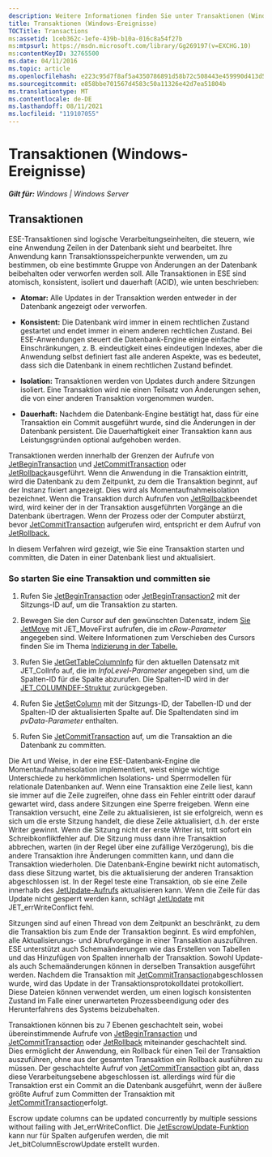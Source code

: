 ```yaml
---
description: Weitere Informationen finden Sie unter Transaktionen (Windows Ereignisse).
title: Transaktionen (Windows-Ereignisse)
TOCTitle: Transactions
ms:assetid: 1ceb362c-1efe-439b-b10a-016c8a54f27b
ms:mtpsurl: https://msdn.microsoft.com/library/Gg269197(v=EXCHG.10)
ms:contentKeyID: 32765500
ms.date: 04/11/2016
ms.topic: article
ms.openlocfilehash: e223c95d7f8af5a4350786891d58b72c508443e459990d413d5b46bc2e12a2d9
ms.sourcegitcommit: e858bbe701567d4583c50a11326e42d7ea51804b
ms.translationtype: MT
ms.contentlocale: de-DE
ms.lasthandoff: 08/11/2021
ms.locfileid: "119107055"
---
```

# <a name="transactions-windows-events"></a>Transaktionen (Windows-Ereignisse)


_**Gilt für:** Windows | Windows Server_

## <a name="transactions"></a>Transaktionen

ESE-Transaktionen sind logische Verarbeitungseinheiten, die steuern, wie eine Anwendung Zeilen in der Datenbank sieht und bearbeitet. Ihre Anwendung kann Transaktionsspeicherpunkte verwenden, um zu bestimmen, ob eine bestimmte Gruppe von Änderungen an der Datenbank beibehalten oder verworfen werden soll. Alle Transaktionen in ESE sind atomisch, konsistent, isoliert und dauerhaft (ACID), wie unten beschrieben:

  - **Atomar:** Alle Updates in der Transaktion werden entweder in der Datenbank angezeigt oder verworfen.

<!-- end list -->

  - **Konsistent:** Die Datenbank wird immer in einem rechtlichen Zustand gestartet und endet immer in einem anderen rechtlichen Zustand. Bei ESE-Anwendungen steuert die Datenbank-Engine einige einfache Einschränkungen, z. B. eindeutigkeit eines eindeutigen Indexes, aber die Anwendung selbst definiert fast alle anderen Aspekte, was es bedeutet, dass sich die Datenbank in einem rechtlichen Zustand befindet.

<!-- end list -->

  - **Isolation:** Transaktionen werden von Updates durch andere Sitzungen isoliert. Eine Transaktion wird nie einen Teilsatz von Änderungen sehen, die von einer anderen Transaktion vorgenommen wurden.

<!-- end list -->

  - **Dauerhaft:** Nachdem die Datenbank-Engine bestätigt hat, dass für eine Transaktion ein Commit ausgeführt wurde, sind die Änderungen in der Datenbank persistent. Die Dauerhaftigkeit einer Transaktion kann aus Leistungsgründen optional aufgehoben werden.

Transaktionen werden innerhalb der Grenzen der Aufrufe von [JetBeginTransaction](./jetbegintransaction-function.md) und [JetCommitTransaction](./jetcommittransaction-function.md) oder [JetRollback](./jetrollback-function.md)ausgeführt. Wenn die Anwendung in die Transaktion eintritt, wird die Datenbank zu dem Zeitpunkt, zu dem die Transaktion beginnt, auf der Instanz fixiert angezeigt. Dies wird als Momentaufnahmeisolation bezeichnet. Wenn die Transaktion durch Aufrufen von [JetRollback](./jetrollback-function.md)beendet wird, wird keiner der in der Transaktion ausgeführten Vorgänge an die Datenbank übertragen. Wenn der Prozess oder der Computer abstürzt, bevor [JetCommitTransaction](./jetcommittransaction-function.md) aufgerufen wird, entspricht er dem Aufruf von [JetRollback.](./jetrollback-function.md)

In diesem Verfahren wird gezeigt, wie Sie eine Transaktion starten und committen, die Daten in einer Datenbank liest und aktualisiert.

### <a name="to-start-and-commit-a-transaction"></a>So starten Sie eine Transaktion und committen sie

1.  Rufen Sie [JetBeginTransaction](./jetbegintransaction-function.md) oder [JetBeginTransaction2](./jetbegintransaction2-function.md) mit der Sitzungs-ID auf, um die Transaktion zu starten.

2.  Bewegen Sie den Cursor auf den gewünschten Datensatz, indem [Sie JetMove](./jetmove-function.md) mit JET_MoveFirst aufrufen, die im *cRow-Parameter* angegeben sind. Weitere Informationen zum Verschieben des Cursors finden Sie im Thema [Indizierung in der Tabelle.](./indexing-in-the-table.md)

3.  Rufen Sie [JetGetTableColumnInfo](./jetgettablecolumninfo-function.md) für den aktuellen Datensatz mit JET_ColInfo auf, die im *InfoLevel-Parameter* angegeben sind, um die Spalten-ID für die Spalte abzurufen. Die Spalten-ID wird in der [JET_COLUMNDEF-Struktur](./jet-columndef-structure.md) zurückgegeben.

4.  Rufen Sie [JetSetColumn](./jetsetcolumn-function.md) mit der Sitzungs-ID, der Tabellen-ID und der Spalten-ID der aktualisierten Spalte auf. Die Spaltendaten sind im *pvData-Parameter* enthalten.

5.  Rufen Sie [JetCommitTransaction](./jetcommittransaction-function.md) auf, um die Transaktion an die Datenbank zu committen.

Die Art und Weise, in der eine ESE-Datenbank-Engine die Momentaufnahmeisolation implementiert, weist einige wichtige Unterschiede zu herkömmlichen Isolations- und Sperrmodellen für relationale Datenbanken auf. Wenn eine Transaktion eine Zeile liest, kann sie immer auf die Zeile zugreifen, ohne dass ein Fehler eintritt oder darauf gewartet wird, dass andere Sitzungen eine Sperre freigeben. Wenn eine Transaktion versucht, eine Zeile zu aktualisieren, ist sie erfolgreich, wenn es sich um die erste Sitzung handelt, die diese Zeile aktualisiert, d.h. der erste Writer gewinnt. Wenn die Sitzung nicht der erste Writer ist, tritt sofort ein Schreibkonfliktfehler auf. Die Sitzung muss dann ihre Transaktion abbrechen, warten (in der Regel über eine zufällige Verzögerung), bis die andere Transaktion ihre Änderungen committen kann, und dann die Transaktion wiederholen. Die Datenbank-Engine bewirkt nicht automatisch, dass diese Sitzung wartet, bis die aktualisierung der anderen Transaktion abgeschlossen ist. In der Regel teste eine Transaktion, ob sie eine Zeile innerhalb des [JetUpdate-Aufrufs](./jetupdate-function.md) aktualisieren kann. Wenn die Zeile für das Update nicht gesperrt werden kann, schlägt [JetUpdate](./jetupdate-function.md) mit JET_errWriteConflict fehl.

Sitzungen sind auf einen Thread von dem Zeitpunkt an beschränkt, zu dem die Transaktion bis zum Ende der Transaktion beginnt. Es wird empfohlen, alle Aktualisierungs- und Abrufvorgänge in einer Transaktion auszuführen. ESE unterstützt auch Schemaänderungen wie das Erstellen von Tabellen und das Hinzufügen von Spalten innerhalb der Transaktion. Sowohl Update- als auch Schemaänderungen können in derselben Transaktion ausgeführt werden. Nachdem die Transaktion mit [JetCommitTransaction](./jetcommittransaction-function.md)abgeschlossen wurde, wird das Update in der Transaktionsprotokolldatei protokolliert. Diese Dateien können verwendet werden, um einen logisch konsistenten Zustand im Falle einer unerwarteten Prozessbeendigung oder des Herunterfahrens des Systems beizubehalten.

Transaktionen können bis zu 7 Ebenen geschachtelt sein, wobei übereinstimmende Aufrufe von [JetBeginTransaction](./jetbegintransaction-function.md) und [JetCommitTransaction](./jetcommittransaction-function.md) oder [JetRollback](./jetrollback-function.md) miteinander geschachtelt sind. Dies ermöglicht der Anwendung, ein Rollback für einen Teil der Transaktion auszuführen, ohne aus der gesamten Transaktion ein Rollback ausführen zu müssen. Der geschachtelte Aufruf von [JetCommitTransaction](./jetcommittransaction-function.md) gibt an, dass diese Verarbeitungsebene abgeschlossen ist. allerdings wird für die Transaktion erst ein Commit an die Datenbank ausgeführt, wenn der äußere größte Aufruf zum Committen der Transaktion mit [JetCommitTransaction](./jetcommittransaction-function.md)erfolgt.

Escrow update columns can be updated concurrently by multiple sessions without failing with Jet_errWriteConflict. Die [JetEscrowUpdate-Funktion](./jetescrowupdate-function.md) kann nur für Spalten aufgerufen werden, die mit Jet_bitColumnEscrowUpdate erstellt wurden.
